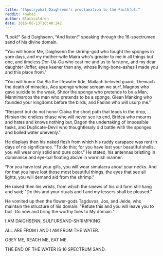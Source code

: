 ```yaml
---
title: "[Apocrypha] Daighsenn's proclamation to the Faithful."
reddit: 4nwhe3
author: Blackcoldren
date: 2016-06-13T16:40:24Z
---
```


"Look!" Said Daighsenn, "And listen!" speaking through the 16-spectrumed sand of his divine domain.


"You will honor Me, Daighsenn the shrimp-god who fought the sponges in yore days, and my mother-wife Maira who's greater to me in all things but one, and timeless Dor-Uá-Ga who cast me and us to farstone, and my dear daughter Joffer, eyes keener than any, whose living-bone-ashes I made you and this place from."


"You will honor Dui Bla the lifewater tide, Mailach belovèd guard, Themach the death of miracles, Aca sponge whose scream we surf, Magnos who gave suicide to the weak, Shéor the sponge who pretends to be a Man, Mannimarcos the man who pretends to be a sponge, Glean Manking who founded your kingdoms before the birds, and Faolan who will usurp me."


"Respect but do not honor Claiva the short path that leads to the drop, Hirsian the endless chase who will never see its end, Bridea who mourns and hates and knows nothing but, Dagon the undertaking of impossible tasks, and Duplicate-Devil who thoughtlessly did battle with the sponges and boiled water unevenly."


He displays then his naked flesh from which his ruddy carapace was rent in days of no significance. "To do this; for you have lost your beautiful shells, you will wear only solid and pure color." He stated, his antennas bristling in dominance and eye-bal floating above in wormish manner.


"For you have lost your gills, you will wear simulacra about your necks. And for that you have lost those most beautiful things, the eyes that see all lights, you will demand aid from the shrimp."


He raised then his wrists, from which the sinews of his old form still hang and said; "Do this and your rituals and I and my lessers shall be pleased."


He vomited up then the flower-gods Tagduvos, Jos, and Jelde, who maintain the structure of his domain. "Refute this and you will leave you to boil. Go now and bring the worthy foes to My domain."


I AM DAIGHSENN, SULFURSAND-SHRIMPKING.

ALL ARE FROM I AND I AM FROM THE WATER.

OBEY ME, REACH ME, EAT ME.

THE END OF THE WATER IS 16 SPECTRUM SAND.
